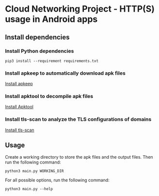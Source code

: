 # Cloud Networking Project - HTTP(S) usage in Android apps

## Install dependencies
### Install Python dependencies
`pip3 install --requirement requirements.txt`

### Install apkeep to automatically download apk files
[Install apkeep](https://github.com/EFForg/apkeep)

### Install apktool to decompile apk files
[Install Apktool](https://ibotpeaches.github.io/Apktool/)

### Install tls-scan to analyze the TLS configurations of domains
[Install tls-scan](https://github.com/prbinu/tls-scan)

## Usage
Create a working directory to store the apk files and the output files. Then run the following command:

`python3 main.py WORKING_DIR`

For all possible options, run the following command:

`python3 main.py --help`
